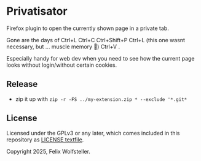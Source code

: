# Privatisator

Firefox plugin to open the currently shown page in a private tab.

Gone are the days of Ctrl+L Ctrl+C Ctrl+Shift+P Ctrl+L (this one wasnt necessary, but ... muscle memory 🦾) Ctrl+V .

Especially handy for web dev when you need to see how the current page looks without login/without certain cookies.


## Release

- zip it up with `zip -r -FS ../my-extension.zip * --exclude '*.git*`

## License

Licensed under the GPLv3 or any later, which comes included in this repository as [LICENSE textfile](LICENSE).

Copyright 2025, Felix Wolfsteller.
